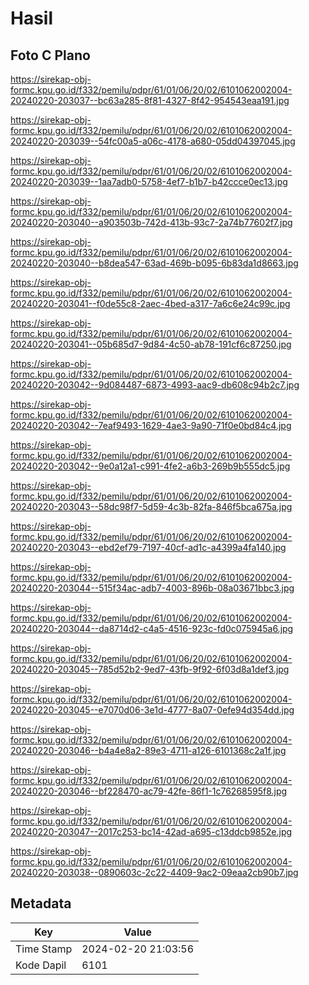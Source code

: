 # Hasil

## Foto C Plano

https://sirekap-obj-formc.kpu.go.id/f332/pemilu/pdpr/61/01/06/20/02/6101062002004-20240220-203037--bc63a285-8f81-4327-8f42-954543eaa191.jpg

https://sirekap-obj-formc.kpu.go.id/f332/pemilu/pdpr/61/01/06/20/02/6101062002004-20240220-203039--54fc00a5-a06c-4178-a680-05dd04397045.jpg

https://sirekap-obj-formc.kpu.go.id/f332/pemilu/pdpr/61/01/06/20/02/6101062002004-20240220-203039--1aa7adb0-5758-4ef7-b1b7-b42ccce0ec13.jpg

https://sirekap-obj-formc.kpu.go.id/f332/pemilu/pdpr/61/01/06/20/02/6101062002004-20240220-203040--a903503b-742d-413b-93c7-2a74b77602f7.jpg

https://sirekap-obj-formc.kpu.go.id/f332/pemilu/pdpr/61/01/06/20/02/6101062002004-20240220-203040--b8dea547-63ad-469b-b095-6b83da1d8663.jpg

https://sirekap-obj-formc.kpu.go.id/f332/pemilu/pdpr/61/01/06/20/02/6101062002004-20240220-203041--f0de55c8-2aec-4bed-a317-7a6c6e24c99c.jpg

https://sirekap-obj-formc.kpu.go.id/f332/pemilu/pdpr/61/01/06/20/02/6101062002004-20240220-203041--05b685d7-9d84-4c50-ab78-191cf6c87250.jpg

https://sirekap-obj-formc.kpu.go.id/f332/pemilu/pdpr/61/01/06/20/02/6101062002004-20240220-203042--9d084487-6873-4993-aac9-db608c94b2c7.jpg

https://sirekap-obj-formc.kpu.go.id/f332/pemilu/pdpr/61/01/06/20/02/6101062002004-20240220-203042--7eaf9493-1629-4ae3-9a90-71f0e0bd84c4.jpg

https://sirekap-obj-formc.kpu.go.id/f332/pemilu/pdpr/61/01/06/20/02/6101062002004-20240220-203042--9e0a12a1-c991-4fe2-a6b3-269b9b555dc5.jpg

https://sirekap-obj-formc.kpu.go.id/f332/pemilu/pdpr/61/01/06/20/02/6101062002004-20240220-203043--58dc98f7-5d59-4c3b-82fa-846f5bca675a.jpg

https://sirekap-obj-formc.kpu.go.id/f332/pemilu/pdpr/61/01/06/20/02/6101062002004-20240220-203043--ebd2ef79-7197-40cf-ad1c-a4399a4fa140.jpg

https://sirekap-obj-formc.kpu.go.id/f332/pemilu/pdpr/61/01/06/20/02/6101062002004-20240220-203044--515f34ac-adb7-4003-896b-08a03671bbc3.jpg

https://sirekap-obj-formc.kpu.go.id/f332/pemilu/pdpr/61/01/06/20/02/6101062002004-20240220-203044--da8714d2-c4a5-4516-923c-fd0c075945a6.jpg

https://sirekap-obj-formc.kpu.go.id/f332/pemilu/pdpr/61/01/06/20/02/6101062002004-20240220-203045--785d52b2-9ed7-43fb-9f92-6f03d8a1def3.jpg

https://sirekap-obj-formc.kpu.go.id/f332/pemilu/pdpr/61/01/06/20/02/6101062002004-20240220-203045--e7070d06-3e1d-4777-8a07-0efe94d354dd.jpg

https://sirekap-obj-formc.kpu.go.id/f332/pemilu/pdpr/61/01/06/20/02/6101062002004-20240220-203046--b4a4e8a2-89e3-4711-a126-6101368c2a1f.jpg

https://sirekap-obj-formc.kpu.go.id/f332/pemilu/pdpr/61/01/06/20/02/6101062002004-20240220-203046--bf228470-ac79-42fe-86f1-1c76268595f8.jpg

https://sirekap-obj-formc.kpu.go.id/f332/pemilu/pdpr/61/01/06/20/02/6101062002004-20240220-203047--2017c253-bc14-42ad-a695-c13ddcb9852e.jpg

https://sirekap-obj-formc.kpu.go.id/f332/pemilu/pdpr/61/01/06/20/02/6101062002004-20240220-203038--0890603c-2c22-4409-9ac2-09eaa2cb90b7.jpg


## Metadata

| Key        | Value               |
| ---------- | ------------------- |
| Time Stamp | 2024-02-20 21:03:56 |
| Kode Dapil | 6101                |



